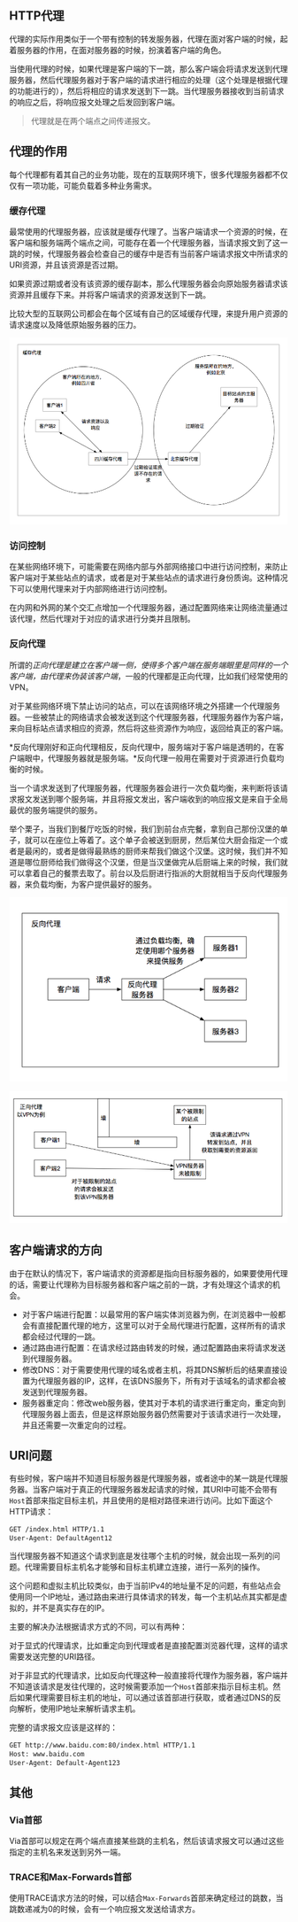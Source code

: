 ## HTTP代理

代理的实际作用类似于一个带有控制的转发服务器，代理在面对客户端的时候，起着服务器的作用，在面对服务器的时候，扮演着客户端的角色。

当使用代理的时候，如果代理是客户端的下一跳，那么客户端会将请求发送到代理服务器，然后代理服务器对于客户端的请求进行相应的处理（这个处理是根据代理的功能进行的），然后将相应的请求发送到下一跳。当代理服务器接收到当前请求的响应之后，将响应报文处理之后发回到客户端。

> 代理就是在两个端点之间传递报文。

## 代理的作用

每个代理都有着其自己的业务功能，现在的互联网环境下，很多代理服务器都不仅仅有一项功能，可能负载着多种业务需求。

### 缓存代理

最常使用的代理服务器，应该就是缓存代理了。当客户端请求一个资源的时候，在客户端和服务端两个端点之间，可能存在着一个代理服务器，当请求报文到了这一跳的时候，代理服务器会检查自己的缓存中是否有当前客户端请求报文中所请求的URI资源，并且该资源是否过期。

如果资源过期或者没有该资源的缓存副本，那么代理服务器会向原始服务器请求该资源并且缓存下来。并将客户端请求的资源发送到下一跳。

比较大型的互联网公司都会在每个区域有自己的区域缓存代理，来提升用户资源的请求速度以及降低原始服务器的压力。

![缓存代理](./resources/cache-proxy.png)

### 访问控制

在某些网络环境下，可能需要在网络内部与外部网络接口中进行访问控制，来防止客户端对于某些站点的请求，或者是对于某些站点的请求进行身份质询。这种情况下可以使用代理来对于内部网络进行访问控制。

在内网和外网的某个交汇点增加一个代理服务器，通过配置网络来让网络流量通过该代理，然后代理对于对应的请求进行分类并且限制。

### 反向代理

所谓的*正向代理是建立在客户端一侧，使得多个客户端在服务端眼里是同样的一个客户端，由代理来伪装该客户端*，一般的代理都是正向代理，比如我们经常使用的VPN。

对于某些网络环境下禁止访问的站点，可以在该网络环境之外搭建一个代理服务器。一些被禁止的网络请求会被发送到这个代理服务器，代理服务器作为客户端，来向目标站点请求相应的资源，然后将这些资源作为响应，返回给真正的客户端。

*反向代理刚好和正向代理相反，反向代理中，服务端对于客户端是透明的，在客户端眼中，代理服务器就是服务端。*反向代理一般用在需要对于资源进行负载均衡的时候。

当一个请求发送到了代理服务器，代理服务器会进行一次负载均衡，来判断将该请求报文发送到哪个服务端，并且将报文发出，客户端收到的响应报文是来自于全局最优的服务端提供的服务。

举个栗子，当我们到餐厅吃饭的时候，我们到前台点完餐，拿到自己那份汉堡的单子，就可以在座位上等着了。这个单子会被送到厨房，然后某位大厨会指定一个或者是最闲的，或者是做得最熟练的厨师来帮我们做这个汉堡。这时候，我们并不知道是哪位厨师给我们做得这个汉堡，但是当汉堡做完从后厨端上来的时候，我们就可以拿着自己的餐票去取了。前台以及后厨进行指派的大厨就相当于反向代理服务器，来负载均衡，为客户提供最好的服务。

![反向代理](./resources/reverse-proxy.png)

![VPN-正向代理](./resources/vpn-proxy.png)

## 客户端请求的方向

由于在默认的情况下，客户端请求的资源都是指向目标服务器的，如果要使用代理的话，需要让代理称为目标服务器和客户端之前的一跳，才有处理这个请求的机会。

- 对于客户端进行配置：以最常用的客户端实体浏览器为例，在浏览器中一般都会有直接配置代理的地方，这里可以对于全局代理进行配置，这样所有的请求都会经过代理的一跳。
- 通过路由进行配置：在请求经过路由转发的时候，通过配置路由来将请求发送到代理服务器。
- 修改DNS：对于需要使用代理的域名或者主机，将其DNS解析后的结果直接设置为代理服务器的IP，这样，在该DNS服务下，所有对于该域名的请求都会被发送到代理服务器。
- 服务器重定向：修改web服务器，使其对于本机的请求进行重定向，重定向到代理服务器上面去，但是这样原始服务器仍然需要对于该请求进行一次处理，并且还需要一次重定向的过程。

## URI问题

有些时候，客户端并不知道目标服务器是代理服务器，或者途中的某一跳是代理服务器。当客户端对于真正的代理服务器发起请求的时候，其URI中可能不会带有`Host`首部来指定目标主机，并且使用的是相对路径来进行访问。比如下面这个HTTP请求：

```
GET /index.html HTTP/1.1
User-Agent: DefaultAgent12
```

当代理服务器不知道这个请求到底是发往哪个主机的时候，就会出现一系列的问题。代理需要目标主机名才能够和目标主机建立连接，进行一系列的操作。

这个问题和虚拟主机比较类似，由于当前IPv4的地址量不足的问题，有些站点会使用同一个IP地址，通过路由来进行具体请求的转发，每一个主机站点其实都是虚拟的，并不是真实存在的IP。

主要的解决办法根据请求方式的不同，可以有两种：

对于显式的代理请求，比如重定向到代理或者是直接配置浏览器代理，这样的请求需要发送完整的URI路径。

对于非显式的代理请求，比如反向代理这种一般直接将代理作为服务器，客户端并不知道该请求是发往代理的，这时候需要添加一个`Host`首部来指示目标主机。然后如果代理需要目标主机的地址，可以通过该首部进行获取，或者通过DNS的反向解析，使用IP地址来解析请求主机。

完整的请求报文应该是这样的：

```
GET http://www.baidu.com:80/index.html HTTP/1.1
Host: www.baidu.com
User-Agent: Default-Agent123
```

## 其他

### Via首部

Via首部可以规定在两个端点直接某些跳的主机名，然后该请求报文可以通过这些指定的主机名来发送到另外一端。

### TRACE和Max-Forwards首部

使用TRACE请求方法的时候，可以结合`Max-Forwards`首部来确定经过的跳数，当跳数递减为0的时候，会有一个响应报文发送给请求方。
